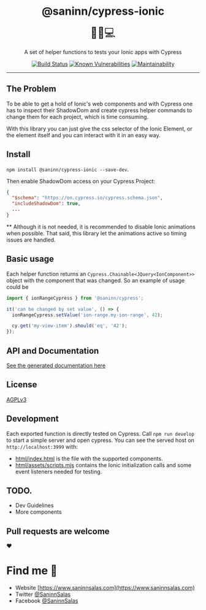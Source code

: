 <div align="center">
  <h1>@saninn/cypress-ionic</h1>

<span style="font-size:2em">👨‍💻💻</span>

A set of helper functions to tests your Ionic apps with Cypress

<div align="center">

[![Build Status](https://github.com/distante/cypress-ionic/actions/workflows/node.js.yml/badge.svg)](https://github.com/distante/cypress-ionic/actions/workflows/node.js.yml) [![Known Vulnerabilities](https://snyk.io/test/github/distante/cypress-ionic/badge.svg?targetFile=package.json)](https://snyk.io/test/github/distante/cypress-ionic?targetFile=package.json) [![Maintainability](https://api.codeclimate.com/v1/badges/171b458d255d4112ffd6/maintainability)](https://codeclimate.com/github/distante/cypress-ionic/maintainability)

</div>
</div>

<hr />

## The Problem

To be able to get a hold of Ionic's web components and with Cypress one has to inspect their ShadowDom and create cypress helper commands to change them for each project, which is time consuming.

With this library you can just give the css selector of the Ionic Element, or the element itself and you can interact with it in an easy way.

## Install

`npm install @saninn/cypress-ionic --save-dev`.

Then enable ShadowDom access on your Cypress Project:

```json
{
  "$schema": "https://on.cypress.io/cypress.schema.json",
  "includeShadowDom": true,
  ...
}
```

\*\* Although it is not needed, it is recommended to disable Ionic animations when possible. That said, this library let the animations active so timing issues are handled.

## Basic usage

Each helper function returns an `Cypress.Chainable<JQuery<IonComponent>>` object with the component that was changed. So an example of usage could be

```ts
import { ionRangeCypress } from '@saninn/cypress';

it('can be changed by set value', () => {
  ionRangeCypress.setValue('ion-range.my-ion-range', 42);

  cy.get('my-view-item').should('eq', '42');
});
```

## API and Documentation

[See the generated documentation here](https://cypress-ionic.saninnsalas.com)

## License

[AGPLv3](/LICENSE)

## Development

Each exported function is directly tested on Cypress.
Call `npm run develop` to start a simple server and open cypress.
You can see the served host on `http://localhost:3999` with:

- [html/index.html](/html/index.html) is the file with the supported components.
- [html/assets/scripts.mjs](/html/assets/scripts.mjs) contains the Ionic initialization calls and some event listeners needed for testing.

## TODO.

- Dev Guidelines
- More components

## Pull requests are welcome

❤

# Find me 🏃‍

- Website [https://www.saninnsalas.com](https://www.saninnsalas.com)
- Twitter [@SaninnSalas](https://twitter.com/saninnsalas)
- Facebook [@SaninnSalas](https://www.facebook.com/SaninnSD/)
